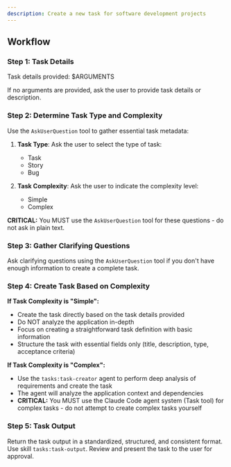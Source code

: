 ```yaml
---
description: Create a new task for software development projects
---
```


## Workflow

### Step 1: Task Details

Task details provided: $ARGUMENTS

If no arguments are provided, ask the user to provide task details or description.

### Step 2: Determine Task Type and Complexity

Use the `AskUserQuestion` tool to gather essential task metadata:

1. **Task Type**: Ask the user to select the type of task:
   - Task
   - Story
   - Bug

2. **Task Complexity**: Ask the user to indicate the complexity level:
   - Simple
   - Complex

**CRITICAL:** You MUST use the `AskUserQuestion` tool for these questions - do not ask in plain text.

### Step 3: Gather Clarifying Questions

Ask clarifying questions using the `AskUserQuestion` tool if you don't have enough information to create a complete task.

### Step 4: Create Task Based on Complexity

**If Task Complexity is "Simple":**

- Create the task directly based on the task details provided
- Do NOT analyze the application in-depth
- Focus on creating a straightforward task definition with basic information
- Structure the task with essential fields only (title, description, type, acceptance criteria)

**If Task Complexity is "Complex":**

- Use the `tasks:task-creator` agent to perform deep analysis of requirements and create the task
- The agent will analyze the application context and dependencies
- **CRITICAL:** You MUST use the Claude Code agent system (Task tool) for complex tasks - do not attempt to create complex tasks yourself

### Step 5: Task Output

Return the task output in a standardized, structured, and consistent format. Use skill `tasks:task-output`. Review and present the task to the user for approval.
